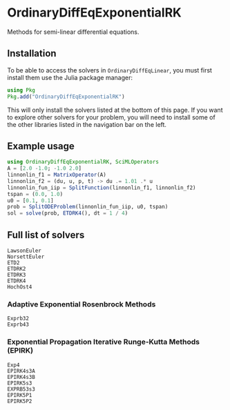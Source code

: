 # OrdinaryDiffEqExponentialRK

Methods for semi-linear differential equations.

## Installation

To be able to access the solvers in `OrdinaryDiffEqLinear`, you must first install them use the Julia package manager:

```julia
using Pkg
Pkg.add("OrdinaryDiffEqExponentialRK")
```

This will only install the solvers listed at the bottom of this page.
If you want to explore other solvers for your problem,
you will need to install some of the other libraries listed in the navigation bar on the left.

## Example usage

```julia
using OrdinaryDiffEqExponentialRK, SciMLOperators
A = [2.0 -1.0; -1.0 2.0]
linnonlin_f1 = MatrixOperator(A)
linnonlin_f2 = (du, u, p, t) -> du .= 1.01 .* u
linnonlin_fun_iip = SplitFunction(linnonlin_f1, linnonlin_f2)
tspan = (0.0, 1.0)
u0 = [0.1, 0.1]
prob = SplitODEProblem(linnonlin_fun_iip, u0, tspan)
sol = solve(prob, ETDRK4(), dt = 1 / 4)
```

## Full list of solvers

```@docs
LawsonEuler
NorsettEuler
ETD2
ETDRK2
ETDRK3
ETDRK4
HochOst4
```

### Adaptive Exponential Rosenbrock Methods

```@docs
Exprb32
Exprb43
```

### Exponential Propagation Iterative Runge-Kutta Methods (EPIRK)

```@docs
Exp4
EPIRK4s3A
EPIRK4s3B
EPIRK5s3
EXPRB53s3
EPIRK5P1
EPIRK5P2
```

